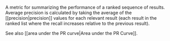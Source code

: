 
A metric for summarizing the performance of a ranked sequence of results.
Average precision is calculated by taking the average of the
[[precision|precision]] values for each relevant result (each result in
the ranked list where the recall increases relative to the previous result).

See also [[area under the PR curve|Area under the PR Curve]].

